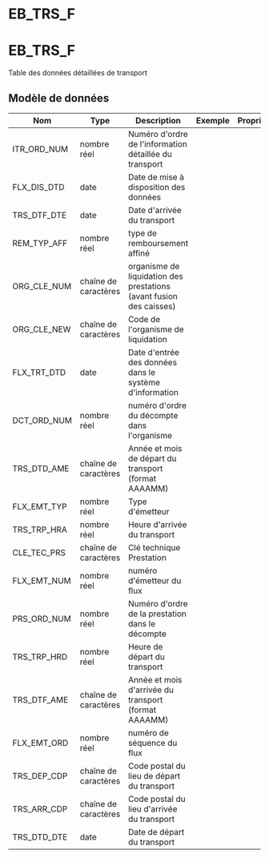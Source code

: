 # EB_TRS_F

<!-- ATTENTION : Ne pas supprimer ou modifier la ligne ci-dessous -->
# EB_TRS_F

Table des données détaillées de transport


## Modèle de données

|Nom|Type|Description|Exemple|Propriétés|
|-|-|-|-|-|
|ITR_ORD_NUM|nombre réel|Numéro d'ordre de l'information détaillée du transport|||
|FLX_DIS_DTD|date|Date de mise à disposition des données|||
|TRS_DTF_DTE|date|Date d'arrivée du transport|||
|REM_TYP_AFF|nombre réel|type de remboursement affiné|||
|ORG_CLE_NUM|chaîne de caractères|organisme de liquidation des prestations (avant fusion des caisses)|||
|ORG_CLE_NEW|chaîne de caractères|Code de l'organisme de liquidation|||
|FLX_TRT_DTD|date|Date d'entrée des données dans le système d'information|||
|DCT_ORD_NUM|nombre réel|numéro d'ordre du décompte dans l'organisme|||
|TRS_DTD_AME|chaîne de caractères|Année et mois de départ du transport (format AAAAMM)|||
|FLX_EMT_TYP|nombre réel|Type d'émetteur|||
|TRS_TRP_HRA|nombre réel|Heure d'arrivée du transport|||
|CLE_TEC_PRS|chaîne de caractères|Clé technique Prestation|||
|FLX_EMT_NUM|nombre réel|numéro d'émetteur du flux|||
|PRS_ORD_NUM|nombre réel|Numéro d'ordre de la prestation dans le décompte|||
|TRS_TRP_HRD|nombre réel|Heure de départ du transport|||
|TRS_DTF_AME|chaîne de caractères|Année et mois d'arrivée du transport (format AAAAMM)|||
|FLX_EMT_ORD|nombre réel|numéro de séquence du flux|||
|TRS_DEP_CDP|chaîne de caractères|Code postal du lieu de départ du transport|||
|TRS_ARR_CDP|chaîne de caractères|Code postal du lieu d'arrivée du transport|||
|TRS_DTD_DTE|date|Date de départ du transport|||

<!-- ATTENTION : Ne pas supprimer ou modifier la ligne ci-dessus -->
